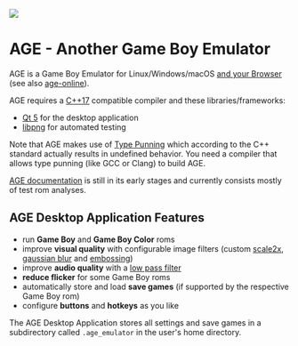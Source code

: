 ![](https://github.com/c-sp/AGE/workflows/AGE%20CI/badge.svg)

# AGE - Another Game Boy Emulator

AGE is a Game Boy Emulator for Linux/Windows/macOS
[and your Browser](https://c-sp.github.io/age-online)
(see also [age-online](https://github.com/c-sp/age-online)).

AGE requires a
[C++17](https://en.cppreference.com/w/cpp/17)
compatible compiler and these libraries/frameworks:
* [Qt 5](https://www.qt.io/)
  for the desktop application
* [libpng](http://www.libpng.org/pub/png/libpng.html)
  for automated testing

Note that AGE makes use of
[Type Punning](https://blog.regehr.org/archives/959)
which according to the C++ standard actually results in undefined behavior.
You need a compiler that allows type punning (like GCC or Clang)
to build AGE.

[AGE documentation](docs/README.md)
is still in its early stages and currently consists mostly of test rom analyses.


## AGE Desktop Application Features

- run **Game Boy** and **Game Boy Color** roms
- improve **visual quality** with configurable image filters
    (custom [scale2x](https://www.scale2x.it/),
    [gaussian blur](https://en.wikipedia.org/wiki/Gaussian_blur)
    and [embossing](https://en.wikipedia.org/wiki/Image_embossing))
- improve **audio quality** with a
    [low pass filter](https://en.wikipedia.org/wiki/Low-pass_filter)
- **reduce flicker** for some Game Boy roms
- automatically store and load **save games**
    (if supported by the respective Game Boy rom)
- configure **buttons** and **hotkeys** as you like

The AGE Desktop Application stores all settings and save games in a subdirectory
called `.age_emulator` in the user's home directory.
